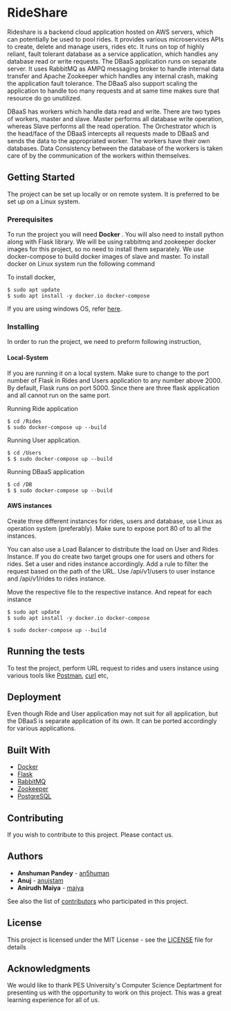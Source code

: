# RideShare

Rideshare is a backend cloud application hosted on AWS servers, which can potentially be used to pool rides. It provides various microservices APIs to create, delete and manage users, rides etc. It runs on top of highly reliant, fault tolerant database as a service application, which handles any database read or write requests. The DBaaS application runs on separate server. It uses RabbitMQ as AMPQ messaging broker to handle internal data transfer and Apache Zookeeper which handles any internal crash, making the application fault tolerance. The DBaaS also support scaling the application to handle too many requests and at same time makes sure that resource do go unutilized. 

DBaaS has workers which handle data read and write. There are two types of workers, master and slave. Master performs all database write operation, whereas Slave performs all the read operation. The Orchestrator which is the head/face of the DBaaS intercepts all requests made to DBaaS and sends the data to the appropriated worker. The workers have their own databases. Data Consistency between the database of the workers is taken care of by the communication of the workers within themselves.


## Getting Started

The project can be set up locally or on remote system. It is preferred to be set up on a Linux system.   

### Prerequisites

To run the project you will need **Docker** . You will also need to install python along with Flask library. We will be using rabbitmq and zookeeper docker images for this project, so no need to install them separately. We use docker-compose to build docker images of slave and master. To install docker on Linux system run the following command

To install docker,
```
$ sudo apt update
$ sudo apt install -y docker.io docker-compose
```

If you are using windows OS, refer [here](https://docs.docker.com/docker-for-windows/install/).

### Installing

In order to run the project, we need to preform following instruction,

#### Local-System

If you are running it on a local system. Make sure to change to the port number of Flask in Rides and Users application to any number above 2000. By default, Flask runs on port 5000. Since there are three flask application and all cannot run on the same port.

Running Ride application
```
$ cd /Rides
$ sudo docker-compose up --build
```

Running User application.
```
$ cd /Users
$ $ sudo docker-compose up --build
```

Running DBaaS application
```
$ cd /DB
$ $ sudo docker-compose up --build
```

#### AWS instances

Create three different instances for rides, users and database, use Linux as operation system (preferably). Make sure to expose port 80 of to all the instances.

You can also use a Load Balancer to distribute the load on User and Rides Instance.
If you do create two target groups one for users and others for rides. Set a user and rides instance accordingly. Add a rule to filter the request based on the path of the URL. Use /api/v1/users to user instance and /api/v1/rides to rides instance. 

Move the respective file to the respective instance.
And repeat for each instance
```
$ sudo apt update
$ sudo apt install -y docker.io docker-compose

$ sudo docker-compose up --build
```

## Running the tests

To test the project, perform URL request to rides and users instance using various tools like [Postman](https://www.postman.com/), [curl](https://curl.haxx.se/) etc,

## Deployment

Even though Ride and User application may not suit for all application, but the DBaaS is separate application of its own. It can be ported accordingly for various applications.

## Built With

* [Docker](https://www.docker.com/)
* [Flask](https://flask.palletsprojects.com/en/1.1.x/)
* [RabbitMQ](https://www.rabbitmq.com/)
* [Zookeeper](http://zookeeper.apache.org/)
* [PostgreSQL](https://www.postgresql.org/)

## Contributing

If you wish to contribute to this project. Please contact us.

## Authors

* **Anshuman Pandey** - [an5human](https://github.com/An5human)
* **Anuj** - [anujstam](https://github.com/anujstam)
* **Anirudh Maiya** - [maiya](https://github.com/AnirudhMaiya)

See also the list of [contributors](https://github.com/An5human/RideShare/contributors) who participated in this project.

## License

This project is licensed under the MIT License - see the [LICENSE](LICENSE) file for details

## Acknowledgments

We would like to thank PES University's Computer Science Deptartment for presenting us with the opportunity to work on this project. This was a great learning experience for all of us.

